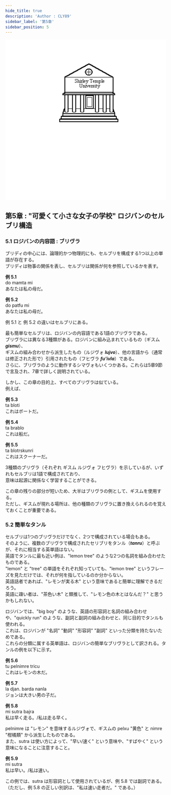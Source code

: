 ```yaml
---
hide_title: true
description: 'Author : CLY89'
sidebar_label: '第5章'
sidebar_position: 5
---
```

  
![chapter5](../../static/img/chapter5.svg)  
  
## 第5章 : "可愛くて小さな女子の学校" ロジバンのセルブリ構造 
  
### 5.1 ロジバンの内容語 : ブリヴラ  
  
ブリディの中心には、論理的かつ物理的にも、セルブリを構成する1つ以上の単語が存在する。  
ブリディは物事の関係を表し、セルブリは関係が何を参照しているかを表す。  
  
**例 5.1**  
do mamta mi  
あなたは私の母だ。  
  
**例 5.2**  
do patfu mi  
あなたは私の母だ。  
  
例 5.1 と 例 5.2 の違いはセルブリにある。  
  
最も簡単なセルブリは、ロジバンの内容語である1語のブリヴラである。  
ブリヴラには異なる3種類がある。ロジバンに組み込まれているもの（ギスム **_gismu_**）、  
ギスムの組み合わせから派生したもの（ルジヴォ **_lujvo_**）、他の言語から（通常は修正された形で）引用されたもの（フヒヴラ **_fu'ivla_**）である。  
さらに、ブリヴラのように動作するシマヴォもいくつかある。これらは5章9節で言及され、7章で詳しく説明されている。  
  
しかし、この章の目的上、すべてのブリヴラは似ている。  
例えば、  

**例 5.3**  
ta bloti  
これはボートだ。  

**例 5.4**  
ta brablo  
これは船だ。  

**例 5.5**  
ta blotrskunri  
これはスクーナーだ。  
  
3種類のブリヴラ（それぞれ ギスム ルジヴォ フヒヴラ）を示しているが、いずれもセルブリは1語で構成されており、  
意味は起源に関係なく学習することができる。  
  
この章の残りの部分が短いため、大半はブリヴラの例として、ギスムを使用する。  
ただし、ギスムが現れる場所は、他の種類のブリヴラに置き換えられるのを覚えておくことが重要である。  

### 5.2  簡単なタンル  

セルブリは1つのブリヴラだけでなく、2つで構成されている場合もある。  
そのように、複数のブリヴラで構成されたセリブリをタンル（**_tanru_**）と呼ぶが、それに相当する英単語はない。  
英語でタンルに最も近い例は、"lemon tree" のような2つの名詞を組み合わせたものである。  
"lemon" と "tree" の単語をそれぞれ知っていても、"lemon tree" というフレーズを見ただけでは、それが何を指しているのか分からない。  
英語話者であれば、"レモンが実る木" という意味であると簡単に理解できるだろう。  
英語に疎い者は、"茶色い木" と類推して、"レモン色の木とはなんだ？" と思うかもしれない。  
  
ロジバンでは、"big boy" のような、英語の形容詞と名詞の組み合わせや、"quickly run" のような、副詞と副詞の組み合わせと、同じ目的でタンルも使われる。  
これは、ロジバンが "名詞" "動詞" "形容詞" "副詞" といった分類を持たないためである。  
これらの分類に属する英単語は、ロジバンの簡単なブリヴラとして訳される。タンルの例を以下に示す。  

**例 5.6**  
tu pelnimre tricu  
これはレモンの木だ。  
  
**例 5.7**  
la djan. barda nanla  
ジョンは大きい男の子だ。  
  
**例 5.8**  
mi sutra bajra  
私は早く走る。/私は走る早く。  
  
pelnimre は "レモン" を意味するルジヴォで、ギスムの pelxu "黄色" と nimre "柑橘類" から派生したものである。  
また、sutra は使い方によって、"早い/速く" という意味や、"すばやく" という意味になることに注意すること。  
  
**例 5.9**  
mi sutra  
私は早い。/私は速い。  
  
この例では、sutra は形容詞として使用されているが、例 5.8 では副詞である。  
（ただし、例 5.8 の正しい別訳は、"私は速い走者だ。" である。）  